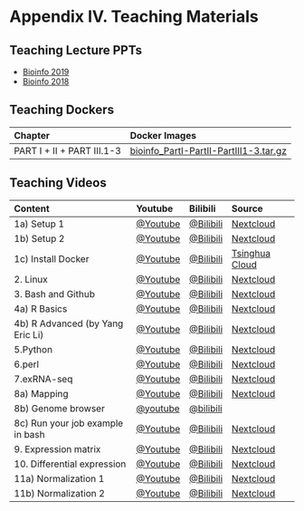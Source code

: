 # Appendix IV. Teaching Materials

## Teaching Lecture PPTs

* [Bioinfo 2019](https://cloud.tsinghua.edu.cn/d/f361101fc62e49df960b/?p=/bioinfo2019/Lectures&mode=list)
* [Bioinfo 2018](https://cloud.tsinghua.edu.cn/d/f361101fc62e49df960b/?p=/bioinfo2018&mode=list)

## Teaching Dockers

| Chapter | Docker Images |
| :--- | :--- |
| PART I + II + PART III.1-3 | [bioinfo\_PartI-PartII-PartIII1-3.tar.gz](https://cloud.tsinghua.edu.cn/d/caa53a001d7647cbb06c/) |

## Teaching Videos

| Content | Youtube | Bilibili | Source |
| :--- | :--- | :--- | :--- |
| 1a\) Setup 1 | [@Youtube](https://youtu.be/o7nVOmj0pWA) | [@Bilibili](https://player.bilibili.com/player.html?aid=30590084&cid=53392076&page=1) | [Nextcloud](http://lulab.life.tsinghua.edu.cn/nextcloud/index.php/apps/files/?dir=/Lu%20Lab%20Archive/Lu%20Lab%20Archive%20From%20Tsinghua%20Cloud/4.Teaching%20and%20Training%20-%20Archive/Training%20Videos&fileid=3407) |
| 1b\) Setup 2 | [@Youtube](https://youtu.be/fM0bRuXz9F8) | [@Bilibili](https://player.bilibili.com/player.html?aid=30617423&cid=53443343&page=1) | [Nextcloud](http://lulab.life.tsinghua.edu.cn/nextcloud/index.php/apps/files/?dir=/Lu%20Lab%20Archive/Lu%20Lab%20Archive%20From%20Tsinghua%20Cloud/4.Teaching%20and%20Training%20-%20Archive/Training%20Videos&fileid=3407) |
| 1c\) Install Docker | [@Youtube](https://youtu.be/c1ldhV7dAhg) | [@Bilibili](https://www.bilibili.com/video/av30426956/) | [Tsinghua Cloud](https://cloud.tsinghua.edu.cn/#group/7836/lib/63522c16-a0b9-40c1-a601-ac310535756f/Bioinformatics%20Tutorial/Video/Basic%20Videos) |
| 2. Linux | [@Youtube](https://youtu.be/cOmJvMjn5CU) | [@Bilibili](https://player.bilibili.com/player.html?aid=30590225&cid=53392482&page=1) | [Nextcloud](http://lulab.life.tsinghua.edu.cn/nextcloud/index.php/apps/files/?dir=/Lu%20Lab%20Archive/Lu%20Lab%20Archive%20From%20Tsinghua%20Cloud/4.Teaching%20and%20Training%20-%20Archive/Training%20Videos&fileid=3407) |
| 3. Bash and Github | [@Youtube](https://youtu.be/mXAdfWw-OBg) | [@Bilibili](https://player.bilibili.com/player.html?aid=30590318&cid=53392706&page=1) | [Nextcloud](http://lulab.life.tsinghua.edu.cn/nextcloud/index.php/apps/files/?dir=/Lu%20Lab%20Archive/Lu%20Lab%20Archive%20From%20Tsinghua%20Cloud/4.Teaching%20and%20Training%20-%20Archive/Training%20Videos&fileid=3407) |
| 4a\) R Basics | [@Youtube](https://youtu.be/A0YKZgxvpXM) | [@Bilibili](https://player.bilibili.com/player.html?aid=30590474&cid=53392848&page=1) | [Nextcloud](http://lulab.life.tsinghua.edu.cn/nextcloud/index.php/apps/files/?dir=/Lu%20Lab%20Archive/Lu%20Lab%20Archive%20From%20Tsinghua%20Cloud/4.Teaching%20and%20Training%20-%20Archive/Training%20Videos&fileid=3407) |
| 4b\) R Advanced \(by Yang Eric Li\) | [@Youtube](https://youtu.be/HeIAZ3pgsxQ) | [@Bilibili](https://player.bilibili.com/player.html?aid=30625984&cid=53458279&page=1) | [Nextcloud](http://lulab.life.tsinghua.edu.cn/nextcloud/index.php/apps/files/?dir=/Lu%20Lab%20Archive/Lu%20Lab%20Archive%20From%20Tsinghua%20Cloud/4.Teaching%20and%20Training%20-%20Archive/Training%20Videos&fileid=3407) |
| 5.Python | [@Youtube](https://youtu.be/ysW-14kuwhs) | [@Bilibili](https://player.bilibili.com/player.html?aid=30590828&cid=53393333&page=1) | [Nextcloud](http://lulab.life.tsinghua.edu.cn/nextcloud/index.php/apps/files/?dir=/Lu%20Lab%20Archive/Lu%20Lab%20Archive%20From%20Tsinghua%20Cloud/4.Teaching%20and%20Training%20-%20Archive/Training%20Videos&fileid=3407) |
| 6.perl | [@Youtube](https://youtu.be/2jOGbVfuyjA) | [@Bilibili](https://player.bilibili.com/player.html?aid=30590572&cid=53393101&page=1) | [Nextcloud](http://lulab.life.tsinghua.edu.cn/nextcloud/index.php/apps/files/?dir=/Lu%20Lab%20Archive/Lu%20Lab%20Archive%20From%20Tsinghua%20Cloud/4.Teaching%20and%20Training%20-%20Archive/Training%20Videos&fileid=3407) |
| 7.exRNA-seq | [@Youtube](https://youtu.be/ovSVpqcDB8o) | [@Bilibili](https://player.bilibili.com/player.html?aid=30591172&cid=53394108&page=1) | [Nextcloud](http://lulab.life.tsinghua.edu.cn/nextcloud/index.php/apps/files/?dir=/Lu%20Lab%20Archive/Lu%20Lab%20Archive%20From%20Tsinghua%20Cloud/4.Teaching%20and%20Training%20-%20Archive/Training%20Videos&fileid=3407) |
| 8a\) Mapping | [@Youtube](https://youtu.be/5v2fbx93TF4) | [@Bilibili](https://player.bilibili.com/player.html?aid=30591535&cid=53394590&page=1) | [Nextcloud](http://lulab.life.tsinghua.edu.cn/nextcloud/index.php/apps/files/?dir=/Lu%20Lab%20Archive/Lu%20Lab%20Archive%20From%20Tsinghua%20Cloud/4.Teaching%20and%20Training%20-%20Archive/Training%20Videos&fileid=3407) |
| 8b\) Genome browser | [@youtube](https://youtu.be/6_1ZcVw7ptU) | [@bilibili](https://www.bilibili.com/video/av30448472/) |  |
| 8c\) Run your job example in bash | [@Youtube](https://youtu.be/BqxHRxxBVeQ) | [@Bilibili](https://player.bilibili.com/player.html?aid=30592322&cid=53396126&page=1) | [Nextcloud](http://lulab.life.tsinghua.edu.cn/nextcloud/index.php/apps/files/?dir=/Lu%20Lab%20Archive/Lu%20Lab%20Archive%20From%20Tsinghua%20Cloud/4.Teaching%20and%20Training%20-%20Archive/Training%20Videos&fileid=3407) |
| 9. Expression matrix | [@Youtube](https://youtu.be/DPGpPuzVg_o) | [@Bilibili](https://player.bilibili.com/player.html?aid=30592382&cid=53396383&page=1) | [Nextcloud](http://lulab.life.tsinghua.edu.cn/nextcloud/index.php/apps/files/?dir=/Lu%20Lab%20Archive/Lu%20Lab%20Archive%20From%20Tsinghua%20Cloud/4.Teaching%20and%20Training%20-%20Archive/Training%20Videos&fileid=3407) |
| 10. Differential expression | [@Youtube](https://youtu.be/xGocWkPqgOA) | [@Bilibili](https://player.bilibili.com/player.html?aid=30592492&cid=53396615&page=1) | [Nextcloud](http://lulab.life.tsinghua.edu.cn/nextcloud/index.php/apps/files/?dir=/Lu%20Lab%20Archive/Lu%20Lab%20Archive%20From%20Tsinghua%20Cloud/4.Teaching%20and%20Training%20-%20Archive/Training%20Videos&fileid=3407) |
| 11a\) Normalization 1 | [@Youtube](https://youtu.be/QCxNIGrTWh0) | [@Bilibili](https://player.bilibili.com/player.html?aid=30592584&cid=53396844&page=1) | [Nextcloud](http://lulab.life.tsinghua.edu.cn/nextcloud/index.php/apps/files/?dir=/Lu%20Lab%20Archive/Lu%20Lab%20Archive%20From%20Tsinghua%20Cloud/4.Teaching%20and%20Training%20-%20Archive/Training%20Videos&fileid=3407) |
| 11b\) Normalization 2 | [@Youtube](https://youtu.be/QDy2grY78DE) | [@Bilibili](https://player.bilibili.com/player.html?aid=30592643&cid=53396972&page=1) | [Nextcloud](http://lulab.life.tsinghua.edu.cn/nextcloud/index.php/apps/files/?dir=/Lu%20Lab%20Archive/Lu%20Lab%20Archive%20From%20Tsinghua%20Cloud/4.Teaching%20and%20Training%20-%20Archive/Training%20Videos&fileid=3407) |

